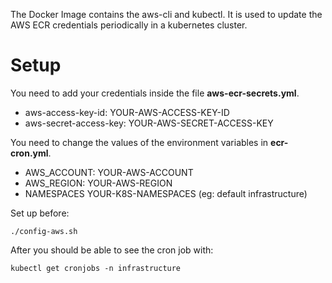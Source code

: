 The Docker Image contains the aws-cli and kubectl. It is used to update the AWS ECR credentials periodically in a kubernetes cluster.

# Setup

You need to add your credentials inside the file **aws-ecr-secrets.yml**.
- aws-access-key-id: YOUR-AWS-ACCESS-KEY-ID
- aws-secret-access-key: YOUR-AWS-SECRET-ACCESS-KEY

You need to change the values of the environment variables in **ecr-cron.yml**.
- AWS_ACCOUNT: YOUR-AWS-ACCOUNT
- AWS_REGION: YOUR-AWS-REGION
- NAMESPACES YOUR-K8S-NAMESPACES (eg: default infrastructure)

Set up before:

	./config-aws.sh

After you should be able to see the cron job with:

	kubectl get cronjobs -n infrastructure
